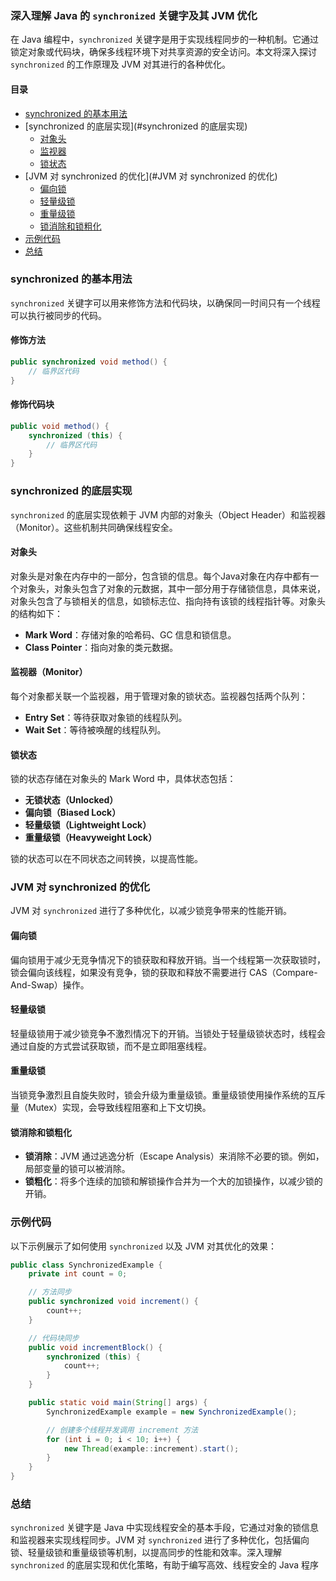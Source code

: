 ### 深入理解 Java 的 `synchronized` 关键字及其 JVM 优化

在 Java 编程中，`synchronized` 关键字是用于实现线程同步的一种机制。它通过锁定对象或代码块，确保多线程环境下对共享资源的安全访问。本文将深入探讨 `synchronized` 的工作原理及 JVM 对其进行的各种优化。

#### 目录

- [synchronized 的基本用法](#synchronized-的基本用法)
- [synchronized 的底层实现](#synchronized 的底层实现)
    - [对象头](#对象头)
    - [监视器](#监视器)
    - [锁状态](#锁状态)
- [JVM 对 synchronized 的优化](#JVM 对 synchronized 的优化)
    - [偏向锁](#偏向锁)
    - [轻量级锁](#轻量级锁)
    - [重量级锁](#重量级锁)
    - [锁消除和锁粗化](#锁消除和锁粗化)
- [示例代码](#示例代码)
- [总结](#总结)

### synchronized 的基本用法

`synchronized` 关键字可以用来修饰方法和代码块，以确保同一时间只有一个线程可以执行被同步的代码。

#### 修饰方法

```JAVA
public synchronized void method() {
    // 临界区代码
}
```

#### 修饰代码块

```JAVA
public void method() {
    synchronized (this) {
        // 临界区代码
    }
}
```

### synchronized 的底层实现

`synchronized` 的底层实现依赖于 JVM 内部的对象头（Object Header）和监视器（Monitor）。这些机制共同确保线程安全。

#### 对象头

对象头是对象在内存中的一部分，包含锁的信息。每个Java对象在内存中都有一个对象头，对象头包含了对象的元数据，其中一部分用于存储锁信息，具体来说，对象头包含了与锁相关的信息，如锁标志位、指向持有该锁的线程指针等。对象头的结构如下：

- **Mark Word**：存储对象的哈希码、GC 信息和锁信息。
- **Class Pointer**：指向对象的类元数据。

#### 监视器（Monitor）

每个对象都关联一个监视器，用于管理对象的锁状态。监视器包括两个队列：

- **Entry Set**：等待获取对象锁的线程队列。
- **Wait Set**：等待被唤醒的线程队列。

#### 锁状态

锁的状态存储在对象头的 Mark Word 中，具体状态包括：

- **无锁状态（Unlocked）**
- **偏向锁（Biased Lock）**
- **轻量级锁（Lightweight Lock）**
- **重量级锁（Heavyweight Lock）**

锁的状态可以在不同状态之间转换，以提高性能。

### JVM 对 synchronized 的优化

JVM 对 `synchronized` 进行了多种优化，以减少锁竞争带来的性能开销。

#### 偏向锁

偏向锁用于减少无竞争情况下的锁获取和释放开销。当一个线程第一次获取锁时，锁会偏向该线程，如果没有竞争，锁的获取和释放不需要进行 CAS（Compare-And-Swap）操作。

#### 轻量级锁

轻量级锁用于减少锁竞争不激烈情况下的开销。当锁处于轻量级锁状态时，线程会通过自旋的方式尝试获取锁，而不是立即阻塞线程。

#### 重量级锁

当锁竞争激烈且自旋失败时，锁会升级为重量级锁。重量级锁使用操作系统的互斥量（Mutex）实现，会导致线程阻塞和上下文切换。

#### 锁消除和锁粗化

- **锁消除**：JVM 通过逃逸分析（Escape Analysis）来消除不必要的锁。例如，局部变量的锁可以被消除。
- **锁粗化**：将多个连续的加锁和解锁操作合并为一个大的加锁操作，以减少锁的开销。

### 示例代码

以下示例展示了如何使用 `synchronized` 以及 JVM 对其优化的效果：

```JAVA
public class SynchronizedExample {
    private int count = 0;

    // 方法同步
    public synchronized void increment() {
        count++;
    }

    // 代码块同步
    public void incrementBlock() {
        synchronized (this) {
            count++;
        }
    }

    public static void main(String[] args) {
        SynchronizedExample example = new SynchronizedExample();

        // 创建多个线程并发调用 increment 方法
        for (int i = 0; i < 10; i++) {
            new Thread(example::increment).start();
        }
    }
}
```

### 总结

`synchronized` 关键字是 Java 中实现线程安全的基本手段，它通过对象的锁信息和监视器来实现线程同步。JVM 对 `synchronized` 进行了多种优化，包括偏向锁、轻量级锁和重量级锁等机制，以提高同步的性能和效率。深入理解 `synchronized` 的底层实现和优化策略，有助于编写高效、线程安全的 Java 程序

